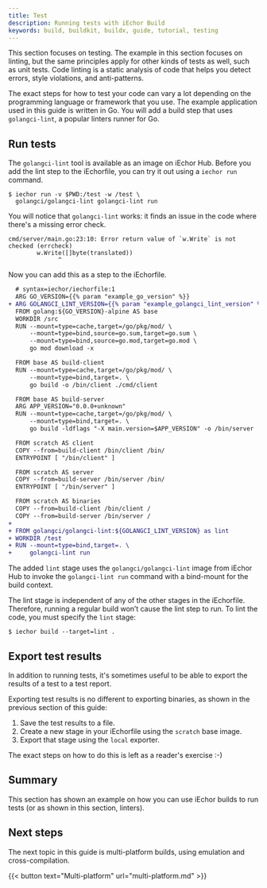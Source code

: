 ```yaml
---
title: Test
description: Running tests with iEchor Build
keywords: build, buildkit, buildx, guide, tutorial, testing
---
```


This section focuses on testing. The example in this section focuses on linting,
but the same principles apply for other kinds of tests as well, such as unit
tests. Code linting is a static analysis of code that helps you detect errors,
style violations, and anti-patterns.

The exact steps for how to test your code can vary a lot depending on the
programming language or framework that you use. The example application used in
this guide is written in Go. You will add a build step that uses
`golangci-lint`, a popular linters runner for Go.

## Run tests

The `golangci-lint` tool is available as an image on iEchor Hub. Before you add
the lint step to the iEchorfile, you can try it out using a `iechor run`
command.

```console
$ iechor run -v $PWD:/test -w /test \
  golangci/golangci-lint golangci-lint run
```

You will notice that `golangci-lint` works: it finds an issue in the code where
there's a missing error check.

```text
cmd/server/main.go:23:10: Error return value of `w.Write` is not checked (errcheck)
		w.Write([]byte(translated))
		      ^
```

Now you can add this as a step to the iEchorfile.

```diff
  # syntax=iechor/iechorfile:1
  ARG GO_VERSION={{% param "example_go_version" %}}
+ ARG GOLANGCI_LINT_VERSION={{% param "example_golangci_lint_version" %}}
  FROM golang:${GO_VERSION}-alpine AS base
  WORKDIR /src
  RUN --mount=type=cache,target=/go/pkg/mod/ \
      --mount=type=bind,source=go.sum,target=go.sum \
      --mount=type=bind,source=go.mod,target=go.mod \
      go mod download -x

  FROM base AS build-client
  RUN --mount=type=cache,target=/go/pkg/mod/ \
      --mount=type=bind,target=. \
      go build -o /bin/client ./cmd/client

  FROM base AS build-server
  ARG APP_VERSION="0.0.0+unknown"
  RUN --mount=type=cache,target=/go/pkg/mod/ \
      --mount=type=bind,target=. \
      go build -ldflags "-X main.version=$APP_VERSION" -o /bin/server ./cmd/server

  FROM scratch AS client
  COPY --from=build-client /bin/client /bin/
  ENTRYPOINT [ "/bin/client" ]

  FROM scratch AS server
  COPY --from=build-server /bin/server /bin/
  ENTRYPOINT [ "/bin/server" ]

  FROM scratch AS binaries
  COPY --from=build-client /bin/client /
  COPY --from=build-server /bin/server /
+
+ FROM golangci/golangci-lint:${GOLANGCI_LINT_VERSION} as lint
+ WORKDIR /test
+ RUN --mount=type=bind,target=. \
+     golangci-lint run
```

The added `lint` stage uses the `golangci/golangci-lint` image from iEchor Hub
to invoke the `golangci-lint run` command with a bind-mount for the build
context.

The lint stage is independent of any of the other stages in the iEchorfile.
Therefore, running a regular build won’t cause the lint step to run. To lint the
code, you must specify the `lint` stage:

```console
$ iechor build --target=lint .
```

## Export test results

In addition to running tests, it's sometimes useful to be able to export the
results of a test to a test report.

Exporting test results is no different to exporting binaries, as shown in the
previous section of this guide:

1. Save the test results to a file.
2. Create a new stage in your iEchorfile using the `scratch` base image.
3. Export that stage using the `local` exporter.

The exact steps on how to do this is left as a reader's exercise :-)

## Summary

This section has shown an example on how you can use iEchor builds to run tests
(or as shown in this section, linters).

## Next steps

The next topic in this guide is multi-platform builds, using emulation and
cross-compilation.

{{< button text="Multi-platform" url="multi-platform.md" >}}
